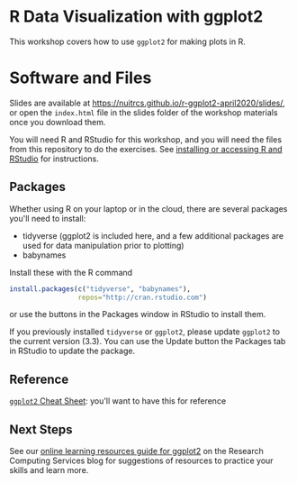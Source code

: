 # R Data Visualization with ggplot2

This workshop covers how to use `ggplot2` for making plots in R. 

# Software and Files

Slides are available at https://nuitrcs.github.io/r-ggplot2-april2020/slides/, or open the `index.html` file in the slides folder of the workshop materials once you download them.

You will need R and RStudio for this workshop, and you will need the files from this repository to do the exercises.  See [installing or accessing R and RStudio](https://sites.northwestern.edu/researchcomputing/resources/r-and-rstudio/) for instructions.

## Packages

Whether using R on your laptop or in the cloud, there are several packages you'll need to install: 

* tidyverse (ggplot2 is included here, and a few additional packages are used for data manipulation prior to plotting)
* babynames

Install these with the R command

```r
install.packages(c("tidyverse", "babynames"), 
                 repos="http://cran.rstudio.com")
```

or use the buttons in the Packages window in RStudio to install them.

If you previously installed `tidyverse` or `ggplot2`, please update `ggplot2` to the current version (3.3). You can use the Update button the Packages tab in RStudio to update the package.



## Reference

[`ggplot2` Cheat Sheet](https://github.com/rstudio/cheatsheets/raw/master/data-visualization-2.1.pdf): you'll want to have this for reference

## Next Steps

See our [online learning resources guide for ggplot2](https://bit.ly/learn_ggplot2) on the Research Computing Services blog for suggestions of resources to practice your skills and learn more.  

